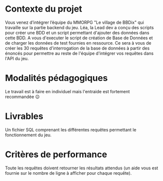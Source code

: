 # Contexte du projet

Vous venez d’intégrer l’équipe du MMORPG "Le village de BBDix" qui travaille sur la partie backend du jeu.
Léa, la Lead dev a conçu des scripts pour créer une BDD et un script permettant  d'ajouter des données dans cette BDD.
A vous d'executer le script de création de Base de Données et de charger les données de test fournies en ressource.
Ce sera à vous de créer les 30 requêtes d'interrogation de la base de données à partir des énoncés pour permettre au reste de l'équipe d'intégrer vos requêtes dans l'API du jeu.

# Modalités pédagogiques

Le travail est à faire en individuel mais l'entraide est fortement recommandée 😉

# Livrables

Un fichier SQL comprenant les différentes requêtes permettant le fonctionnement du jeu. 

# Critères de performance

Toute les requêtes doivent retourner les résultats attendus (un aide vous est fournie sur le nombre de ligne à afficher pour chaque requête).
